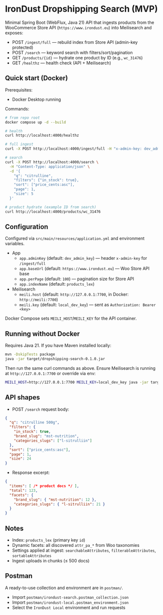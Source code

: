 # IronDust Dropshipping Search (MVP)

Minimal Spring Boot (WebFlux, Java 21) API that ingests products from the WooCommerce Store API (`https://www.irondust.eu`) into Meilisearch and exposes:

- POST `/ingest/full` — rebuild index from Store API (admin-key protected)
- POST `/search` — keyword search with filters/sort/pagination
- GET `/products/{id}` — hydrate one product by ID (e.g., `wc_31476`)
- GET `/healthz` — health check (API + Meilisearch)

## Quick start (Docker)

Prerequisites:
- Docker Desktop running

Commands:
```bash
# from repo root
docker compose up -d --build

# health
curl http://localhost:4000/healthz

# full ingest
curl -X POST http://localhost:4000/ingest/full -H "x-admin-key: dev_admin_key"

# search
curl -X POST http://localhost:4000/search \
  -H "Content-Type: application/json" \
  -d '{
    "q": "citrulline",
    "filters": {"in_stock": true},
    "sort": ["price_cents:asc"],
    "page": 1,
    "size": 5
  }'

# product hydrate (example ID from search)
curl http://localhost:4000/products/wc_31476
```

## Configuration

Configured via `src/main/resources/application.yml` and environment variables.

- App
  - `app.adminKey` (default: `dev_admin_key`) — header `x-admin-key` for `/ingest/full`
  - `app.baseUrl` (default: `https://www.irondust.eu`) — Woo Store API base
  - `app.perPage` (default: `100`) — pagination size for Store API
  - `app.indexName` (default: `products_lex`)
- Meilisearch
  - `meili.host` (default: `http://127.0.0.1:7700`, in Docker: `http://meili:7700`)
  - `meili.key` (default: `local_dev_key`) — sent as `Authorization: Bearer <key>`

Docker Compose sets `MEILI_HOST`/`MEILI_KEY` for the API container.

## Running without Docker

Requires Java 21. If you have Maven installed locally:
```bash
mvn -DskipTests package
java -jar target/dropshipping-search-0.1.0.jar
```

Then run the same curl commands as above. Ensure Meilisearch is running at `http://127.0.0.1:7700` or override via env:
```bash
MEILI_HOST=http://127.0.0.1:7700 MEILI_KEY=local_dev_key java -jar target/dropshipping-search-0.1.0.jar
```

## API shapes

- POST `/search` request body:
```json
{
  "q": "citrulline 500g",
  "filters": {
    "in_stock": true,
    "brand_slug": "mst-nutrition",
    "categories_slugs": ["l-sitrulliin"]
  },
  "sort": ["price_cents:asc"],
  "page": 1,
  "size": 24
}
```
- Response excerpt:
```json
{
  "items": [ /* product docs */ ],
  "total": 123,
  "facets": {
    "brand_slug": { "mst-nutrition": 12 },
    "categories_slugs": { "l-sitrulliin": 21 }
  }
}
```

## Notes
- Index: `products_lex` (primary key `id`)
- Dynamic facets: all discovered `attr_pa_*` from Woo taxonomies
- Settings applied at ingest: `searchableAttributes`, `filterableAttributes`, `sortableAttributes`
- Ingest uploads in chunks (≤ 500 docs)

## Postman
A ready-to-use collection and environment are in `postman/`.

- Import `postman/irondust-search.postman_collection.json`
- Import `postman/irondust-local.postman_environment.json`
- Select the `IronDust Local` environment and run requests
